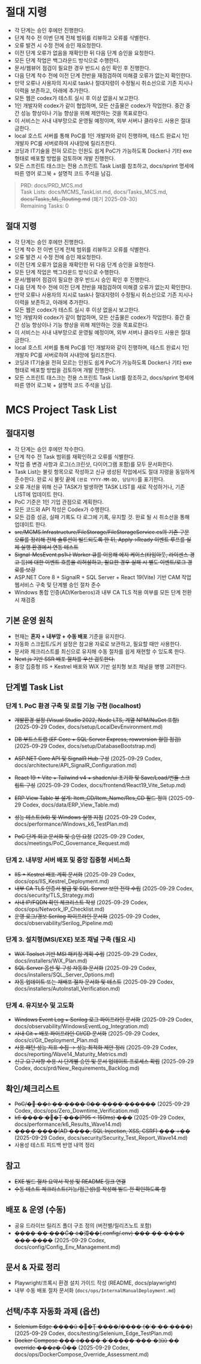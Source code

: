 # 절대 지령
- 각 단계는 승인 후에만 진행한다.
- 단계 착수 전 이번 단계 전체 범위를 리뷰하고 오류를 식별한다.
- 오류 발견 시 수정 전에 승인 재요청한다.
- 이전 단계 오류가 없음을 재확인한 뒤 다음 단계 승인을 요청한다.
- 모든 단계 작업은 백그라운드 방식으로 수행한다.
- 문서/웹뷰어 점검이 필요한 경우 반드시 승인 확인 후 진행한다.
- 다음 단계 착수 전에 이전 단계 전반을 재점검하여 미해결 오류가 없는지 확인한다.
- 만약 오류나 사용자의 지시로 task나 절대지령이 수정될시 취소선으로 기존 지시나 이력을 보존하고, 아래에 추가한다.
- 모든 웹은 codex가 테스트 실시 후 이상 없을시 보고한다.
- 1인 개발자와 codex가 같이 협업하며, 모든 산출물은 codex가 작업한다. 중간 중간 성능 향상이나 기능 향상을 위해 제안하는 것을 목표로한다.
- 이 서비스는 사내 내부망으로 운영될 예정이며, 외부 서버나 클라우드 사용은 절대 금한다.
- local 호스트 서버를 통해 PoC를 1인 개발자와 같이 진행하며, 테스트 완료시 1인 개발자 PC를 서버로하여 사내망에 릴리즈한다.
- 코딩과 IT기술을 전혀 모르는 인원도 쉽게 PoC가 가능하도록 Docker나 기타 exe 형태로 배포할 방법을 검토하며 개발 진행한다.
- 모든 스프린트 태스크는 전용 스프린트 Task List를 참조하고, docs/sprint 명세에 따른 영어 로그북 + 설명적 코드 주석을 남김.

> PRD: docs/PRD_MCS.md  
> Task Lists: docs/MCMS_TaskList.md, docs/Tasks_MCS.md, ~~docs/Tasks_ML_Routing.md~~ (폐기 2025-09-30)  
> Remaining Tasks: 0

## 절대 지령
- 각 단계는 승인 후에만 진행한다.
- 단계 착수 전 이번 단계 전체 범위를 리뷰하고 오류를 식별한다.
- 오류 발견 시 수정 전에 승인 재요청한다.
- 이전 단계 오류가 없음을 재확인한 뒤 다음 단계 승인을 요청한다.
- 모든 단계 작업은 백그라운드 방식으로 수행한다.
- 문서/웹뷰어 점검이 필요한 경우 반드시 승인 확인 후 진행한다.
- 다음 단계 착수 전에 이전 단계 전반을 재점검하여 미해결 오류가 없는지 확인한다.
- 만약 오류나 사용자의 지시로 task나 절대지령이 수정될시 취소선으로 기존 지시나 이력을 보존하고, 아래에 추가한다.
- 모든 웹은 codex가 테스트 실시 후 이상 없을시 보고한다.
- 1인 개발자와 codex가 같이 협업하며, 모든 산출물은 codex가 작업한다. 중간 중간 성능 향상이나 기능 향상을 위해 제안하는 것을 목표로한다.
- 이 서비스는 사내 내부망으로 운영될 예정이며, 외부 서버나 클라우드 사용은 절대 금한다.
- local 호스트 서버를 통해 PoC를 1인 개발자와 같이 진행하며, 테스트 완료시 1인 개발자 PC를 서버로하여 사내망에 릴리즈한다.
- 코딩과 IT기술을 전혀 모르는 인원도 쉽게 PoC가 가능하도록 Docker나 기타 exe 형태로 배포할 방법을 검토하며 개발 진행한다.
- 모든 스프린트 태스크는 전용 스프린트 Task List를 참조하고, docs/sprint 명세에 따른 영어 로그북 + 설명적 코드 주석을 남김.
# MCS Project Task List

## 절대지령
- 각 단계는 승인 후에만 착수한다.
- 단계 착수 전 Task 범위를 재확인하고 오류를 식별한다.
- 작업 중 변경 사항과 로그(스크린샷, 다이어그램 포함)를 모두 문서화한다.
- Task List는 불릿 항목으로 작성하고 신규 생성된 작업에서도 절대 지령을 동일하게 준수한다. 완료 시 불릿 끝에 `(완료 YYYY-MM-DD, 담당자)`를 표기한다.
- 오류 개선을 위해 신규 TASK가 발생하면 TASK LIST를 새로 작성하거나, 기존 LIST에 업데이트 한다.
- PoC 기준은 1인 기업 관점으로 계획한다.
- 모든 코드와 API 작성은 Codex가 수행한다.
- 모든 검증 성공, 실패 기록도 다 로그에 기록, 유지할 것. 완료 될 시 취소선을 통해 업데이트 한다.
- ~~src/MCMS.Infrastructure/FileStorage/FileStorageService.cs의 기존 구문 오류를 정리해 전체 솔루션이 빌드되도록 한 뒤, Apply→Ready 이벤트 루프를 실제 실행 환경에서 연동 테스트~~
- ~~Signal-McsEvent.ps1나 Worker 큐를 이용해 에지 케이스(타임아웃, 라이센스 경고 등)에 대한 이벤트 흐름을 리허설하고, 필요한 경우 실패 시 별도 이벤트/로그 경로를 보강~~
- ASP.NET Core 8 + SignalR + SQL Server + React 19(Vite) 기반 CAM 작업 웹서비스 구축 및 단계별 승인 절차 준수
- Windows 통합 인증(AD/Kerberos)과 내부 CA TLS 적용 여부를 모든 단계 전환 시 재검증

## 기본 운영 원칙
- 현재는 **혼자 + 내부망 + 수동 배포** 기준을 유지한다.
- 자동화 스크립트/도커 설정은 참고용 자료로 보관하고, 필요할 때만 사용한다.
- 문서와 체크리스트를 최신으로 유지해 수동 절차를 쉽게 재현할 수 있도록 한다.
- ~~Next.js 기반 SSR 배포 절차를 우선 검토한다.~~
- 중앙 집중형 IIS + Kestrel 배포와 WiX 기반 설치형 보조 채널을 병행 고려한다.

## 단계별 Task List

### 단계 1. PoC 환경 구축 및 로컬 기능 구현 (localhost)
- ~~개발환경 설정 (Visual Studio 2022, Node LTS, 계열 NPM/NuGet 포함)~~ (2025-09-29 Codex, docs/setup/LocalDevEnvironment.md)
- ~~DB 부트스트랩 (EF Core + SQL Server Express, rowversion 컬럼 점검)~~ (2025-09-29 Codex, docs/setup/DatabaseBootstrap.md)
- ~~ASP.NET Core API 및 SignalR Hub 구성~~ (2025-09-29 Codex, docs/architecture/API_SignalR_Configuration.md)
- ~~React 19 + Vite + Tailwind v4 + shadcn/ui 초기화 및 Save/Load/번들 스크립트 구성~~ (2025-09-29 Codex, docs/frontend/React19_Vite_Setup.md)

- ~~ERP View Table 뷰 설계: Item_CD/Item_Name/Res_CD 필드 정의~~ (2025-09-29 Codex, docs/data/ERP_View_Table.md)

- ~~성능 테스트(k6) 및 Windows 실행 지침~~ (2025-09-29 Codex, docs/performance/Windows_k6_TestPlan.md)
- ~~PoC 단계 회고 문서화 및 승인 요청~~ (2025-09-29 Codex, docs/meetings/PoC_Governance_Request.md)

### 단계 2. 내부망 서버 배포 및 중앙 집중형 서비스화
- ~~IIS + Kestrel 배포 계획 문서화~~ (2025-09-29 Codex, docs/ops/IIS_Kestrel_Deployment.md)
- ~~내부 CA TLS 인증서 발급 및 SQL Server 보안 전략 수립~~ (2025-09-29 Codex, docs/security/TLS_Strategy.md)
- ~~사내 IP/FQDN 확인 체크리스트 작성~~ (2025-09-29 Codex, docs/ops/Network_IP_Checklist.md)
- ~~운영 로그/경보 Serilog 파이프라인 문서화~~ (2025-09-29 Codex, docs/observability/Serilog_Pipeline.md)

### 단계 3. 설치형(MSI/EXE) 보조 채널 구축 (필요 시)
- ~~WiX Toolset 기반 MSI 패키징 계획 수립~~ (2025-09-29 Codex, docs/installers/WiX_Plan.md)
- ~~SQL Server 옵션 및 구성 자동화 문서화~~ (2025-09-29 Codex, docs/installers/SQL_Server_Options.md)
- ~~자동 업데이트 또는 재배포 절차 문서화 및 테스트~~ (2025-09-29 Codex, docs/installers/AutoInstall_Verification.md)

### 단계 4. 유지보수 및 고도화
- ~~Windows Event Log + Serilog 로그 파이프라인 문서화~~ (2025-09-29 Codex, docs/observability/WindowsEventLog_Integration.md)
- ~~사내 Git + 배포 파이프라인 CI/CD 문서화~~ (2025-09-29 Codex, docs/ci/Git_Deployment_Plan.md)
- ~~사용 패턴·성능 지표 수집 → 성능 최적화 제안 정리~~ (2025-09-29 Codex, docs/reporting/Wave14_Maturity_Metrics.md)
- ~~신규 요구사항 수용 시 단계별 승인 및 문서 업데이트 프로세스 확립~~ (2025-09-29 Codex, docs/prd/New_Requirements_Backlog.md)

## 확인/체크리스트
- ~~PoC/� ��ȯ �� ���� 0�� ���� ������~~ (2025-09-29 Codex, docs/ops/Zero_Downtime_Verification.md)
- ~~k6 ���� �׽�Ʈ ���(P95 < 150ms) ���~~ (2025-09-29 Codex, docs/performance/k6_Results_Wave14.md)
- ~~���� ����(AD ����, SQL Injection, XSS, CSRF) ��� ÷��~~ (2025-09-29 Codex, docs/security/Security_Test_Report_Wave14.md)
- 사용성 테스트 피드백 반영 내역 정리

## 참고
- ~~EXE 빌드 절차 요약서 작성 및 README 링크 연결~~
- ~~수동 테스트 체크리스트(기능/접근성)를 작성해 빌드 전 확인하도록 함~~

## 배포 & 운영 (수동)
- 공유 드라이브 릴리즈 폴더 구조 정의 (버전별/릴리즈노트 포함)
- ~~���� �� ���Ǵ� ȯ�漳��(.config/.env) ��� �� ���� ��� ����~~ (2025-09-29 Codex, docs/config/Config_Env_Management.md)

## 문서 & 자료 정리
- Playwright/프록시 환경 설치 가이드 작성 (README, docs/playwright)
- 내부 수동 배포 절차 문서화 (`docs/ops/InternalManualDeployment.md`)

## 선택/추후 자동화 과제 (옵션)
- ~~Selenium Edge ����ũ �׽�Ʈ ����/���� (�ʿ� �� ����)~~ (2025-09-29 Codex, docs/testing/Selenium_Edge_TestPlan.md)
- ~~Docker Compose ��� ȯ���� �ʿ����� ��� �ｺüũ �� override ���ø� Ȯ��~~ (2025-09-29 Codex, docs/ops/DockerCompose_Override_Assessment.md)


